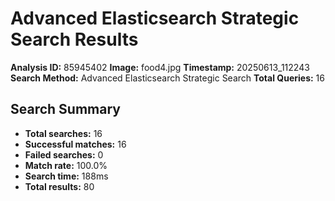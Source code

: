 # Advanced Elasticsearch Strategic Search Results

**Analysis ID:** 85945402
**Image:** food4.jpg
**Timestamp:** 20250613_112243
**Search Method:** Advanced Elasticsearch Strategic Search
**Total Queries:** 16

## Search Summary

- **Total searches:** 16
- **Successful matches:** 16
- **Failed searches:** 0
- **Match rate:** 100.0%
- **Search time:** 188ms
- **Total results:** 80

